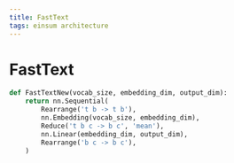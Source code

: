 ```yaml
---
title: FastText
tags: einsum architecture
---
```


# FastText

```python
def FastTextNew(vocab_size, embedding_dim, output_dim):
    return nn.Sequential(
        Rearrange('t b -> t b'),
        nn.Embedding(vocab_size, embedding_dim),
        Reduce('t b c -> b c', 'mean'),
        nn.Linear(embedding_dim, output_dim),
        Rearrange('b c -> b c'),
    )
```




















































































